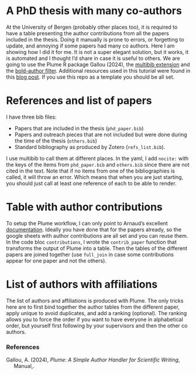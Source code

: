 
# A PhD thesis with many co-authors

At the University of Bergen (probably other places too), it is required
to have a table presenting the author contributions from all the papers
included in the thesis. Doing it manually is prone to errors, or
forgetting to update, and annoying if some papers had many co authors.
Here I am showing how I did it for me. It is not a super elegant
solution, but it works, it is automated and I thought I’d share in case
it is useful to others. We are going to use the Plume R package Gallou
(2024), the [multibib
extension](https://github.com/wlupton/pandoc-multibib) and the
[bold-author
filter](https://stackoverflow.com/questions/76394078/format-specific-authors-with-bold-font-in-bibliography-created-with-quarto/76429867#76429867).
Additional resources used in this tutorial were found in this [blog
post](https://www.andrewheiss.com/blog/2023/12/11/separate-bibliographies-quarto/).
If you use this repo as a template you should be all set.

# References and list of papers

I have three bib files:

- Papers that are included in the thesis (`phd_paper.bib`)
- Papers and outreach pieces that are not included but were done during
  the time of the thesis (`others.bib`)
- Standard bibliography as produced by Zotero (`refs_list.bib`).

I use multibib to call them at different places. In the yaml, I add
`nocite:` with the keys of the items from `phd_paper.bib` and
`others.bib` since there are not cited in the text. Note that if no
items from one of the bibliographies is called, it will throw an error.
Which means that when you are just starting, you should just call at
least one reference of each to be able to render.

# Table with author contributions

To setup the Plume workflow, I can only point to Arnaud’s excellent
[documentation](https://arnaudgallou.github.io/plume/index.html).
Ideally you have done that for the papers already, so the google sheets
with author contributions are all set and you can reuse them. In the
code bloc `contributions`, I wrote the `contrib_paper` function that
transforms the output of Plume into a table. Then the tables of the
different papers are joined together (use `full_join` in case some
contributions appear for one paper and not the others).

# List of authors with affiliations

The list of authors and affiliations is produced with Plume. The only
tricks here are to first bind together the author tables from the
different paper, apply unique to avoid duplicates, and add a ranking
(optional). The ranking allows you to force the order if you want to
have everyone in alphabetical order, but yourself first following by
your supervisors and then the other co authors.

### References

<div id="refs" class="references csl-bib-body hanging-indent"
entry-spacing="0" line-spacing="2">

<div id="ref-gallouPlumeSimpleAuthor2024" class="csl-entry">

Gallou, A. (2024), *Plume: A Simple Author Handler for Scientific
Writing*, Manual,.

</div>

</div>
